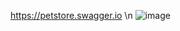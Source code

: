 https://petstore.swagger.io \n
![image](https://github.com/Grigoriev1991/petstore-api-tests/assets/103965129/9393a363-e908-45d2-81a5-868bca02555d)


